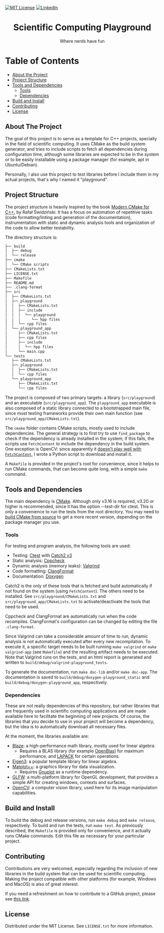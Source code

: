 [![MIT License][license-shield]][license-url]
[![LinkedIn][linkedin-shield]][linkedin-url]

<p align="center">
  <h1 align="center">Scientific Computing Playground</h1>

  <p align="center">
    Where nerds have fun
  </p>

# Table of Contents

* [About the Project](#about)
* [Project Structure](#structure)
* [Tools and Dependencies](#tools_dependencies)
   * [Tools](#tools)
   * [Dependencies](#dependencies)
* [Build and Install](#install)
* [Contributing](#contributing)
* [License](#license)

## About The Project <a name="about"></a>

The goal of this project is to serve as a template for C++ projects, specially
in the field of scientific computing. It uses CMake as the build system
generator, and tries to include scripts to fetch all dependencies during
configuration time, although some libraries are expected to be in the system or
to be easily installable using a package manager (for example, apt in
Ubuntu/Debian).

Personally, I also use this project to test libraries before I include them in
my actual projects, that's why I named it "playground".

## Project Structure <a name="structure"></a>

The project structure is heavily inspired by the book [Modern CMake for
C++](https://www.packtpub.com/product/modern-cmake-for-c/9781801070058), by
Rafał Świdziński. It has a focus on automation of repetitive tasks (code
formatting/linting and generation of the documentation), instrumentation with
static and dynamic analysis tools and organization of the code to allow better
testability.

The directory structure is:

```bash
├── build
│  ├── debug
│  └── release
├── cmake
│  └── CMake scripts
├── CMakeLists.txt
├── LICENSE.txt
├── Makefile
├── README.md
├── .clang-format
├── src
│  ├── CMakeLists.txt
│  ├── playground
│  │  ├── CMakeLists.txt
│  │  ├── include
│  │  │  └── playground
│  │  │     └── hpp files
│  │  └── cpp files
│  └── playground_app
│     ├── CMakeLists.txt
│     ├── cpp files
│     ├── include
│     │  └── hpp files
│     └── main.cpp
└── tests
   ├── CMakeLists.txt
   ├── playground
   │  ├── CMakeLists.txt
   │  └── cpp files
   └── playground_app
      ├── CMakeLists.txt
      └── cpp files
```

The project is composed of two primary targets: a library (`src/playground`)
and an executable (`src/playground_app`). The `playground_app` executable is
also composed of a static library connected to a bootstrapped main file, since
most testing frameworks provide their own main function (see
`src/playground_app/CMakeLists.txt`).

The `cmake` folder contains CMake scripts, mostly used to include dependencies.
The general strategy is to first try to use `find_package` to check if the
dependency is already installed in the system; if this fails, the scripts use
`FetchContent` to include the dependency in the build system. One exception is
OpenCV: since apparently it [doesn't play well with
`FetchContent`](https://github.com/opencv/opencv/issues/20548), I wrote a
Python script to download and install it.

A `Makefile` is provided in the project's root for convenience, since it helps to run CMake commands, that can become quite long, with a simple `make` command.

## Tools and Dependencies <a name="tools_dependencies"></a>

The main dependency is [CMake](https://cmake.org/). Although only v3.16 is
required, v3.20 or higher is recommended, since it has the option --test-dir
for ctest. This is only a convenience to run the tests from the
root directory. You may need to [build CMake from source](https://gitlab.kitware.com/cmake/cmake) to get a more recent version, depending on the package manager you use.

### Tools <a name="tools"></a>

For testing and program analysis, the following tools are used:

* Testing: [Ctest](https://cmake.org/cmake/help/latest/manual/ctest.1.html) with [Catch2 v3](https://github.com/catchorg/Catch2)
* Static analysis: [Cppcheck](http://cppcheck.net/)
* Dynamic analysis (memory leaks): [Valgrind](https://valgrind.org/)
* Code formatting: [ClangFormat](https://clang.llvm.org/docs/ClangFormat.html)
* Documentation: [Doxygen](https://www.doxygen.nl/)

Catch2 is the only of these tools that is fetched and build automatically if
not found on the system (using `FetchContent`). The others need to be
installed. See `src/playground/CMakeLists.txt` and
`src/playground_app/CMakeLists.txt` to activate/deactivate the tools that need
to be used.

Cppcheck and ClangFormat are automatically run when the code recompiles.
ClangFormat's configuration can be changed by editing the file `.clang-format`.

Since Valgrind can take a considerable amount of time to run, dynamic analysis
is not automatically executed after every new recompilation. To execute it, a
specific target needs to be built running `make valgrind` or `make
valgrind-app` (see `Makefile`) and the resulting artifact needs to be executed.
Note that Valgrind runs on the tests, and an html report is generated and
written to `build/debug/valgrind-playground_tests`.

To generate the documentation, run `make doc-lib` and/or `make doc-app`. The
documentation is saved to `build/debug/doxygen-playground_static` and
`build/debug/doxygen-playground_app`, respectively.

### Dependencies <a name="dependencies"></a>

These are not really dependencies of this repository, but rather libraries that
are frequently used in scientific computing applications and are made available
here to facilitate the beginning of new projects. Of course, the libraries that
you decide to use in your project will become a dependency, but the idea is to
automatically download all necessary files.

At the moment, the libraries available are:

* [Blaze](https://bitbucket.org/blaze-lib/blaze/src/master/): a high-performance math library, mostly used for linear algebra.
    * Requires a BLAS library (for example [OpenBlas](https://www.openblas.net/)) for maximum performance, and [LAPACK](https://netlib.org/lapack/) for certain operations.
* [Eigen3](https://eigen.tuxfamily.org/index.php?title=Main_Page): a popular template library for linear algebra.
* [Matplot++](https://alandefreitas.github.io/matplotplusplus/): a graphics library for data visualization.
    * Requires [Gnuplot](http://www.gnuplot.info/) as a runtime dependency.
* [GLFW](https://www.glfw.org/): a multi-platform library for OpenGL development, that provides a simple API for creating windows, contexts and surfaces.
* [OpenCV](https://opencv.org/): a computer vision library, used here for its image manipulation capabilities.

## Build and Install <a name="install"></a>

To build the debug and release versions, run `make debug` and `make release`,
respectively. To build and run the tests, run `make test`. As previously
described, the `Makefile` is provided only for convenience, and it actually
runs CMake commands. Edit this file as necessary for your particular project.


## Contributing <a name="contributing"></a>

Contributions are very welcomed, especially regarding the inclusion of new
libraries in the build system that can be used for scientific computing. Making
the project compatible with other platforms (for example, Windows and MacOS) is
also of great interest.

If you need a refreshment on how to contribute to a GitHub project, please see [this link](https://akrabat.com/the-beginners-guide-to-contributing-to-a-github-project/).

## License <a name="license"></a>

Distributed under the MIT License. See `LICENSE.txt` for more information.

[license-shield]: https://img.shields.io/github/license/lbteixeira/code-starters?style=for-the-badge
[license-url]: https://github.com/lbteixeira/code-starters/blob/master/LICENSE.txt
[linkedin-shield]: https://img.shields.io/badge/-LinkedIn-black.svg?style=for-the-badge&logo=linkedin&colorB=555
[linkedin-url]: https://linkedin.com/in/lucasbrederteixeira
